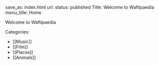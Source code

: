 save_as: index.html
url: 
status: published
Title: Welcome to Waftipaedia
menu_title: Home

Welcome to Waftipaedia


Categories:

* [[Music]]
* [[Film]]
* [[Places]]
* [[Animals]]
